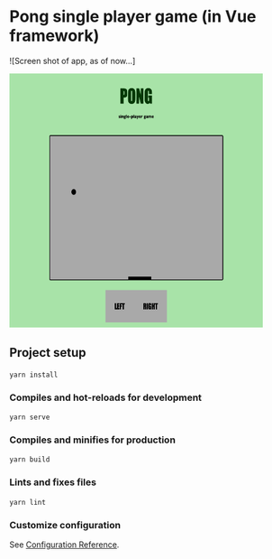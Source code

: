 # Pong single player game (in Vue framework)

![Screen shot of app, as of now...]

<img src="./pongsiteimg.png" width="450" height="450" />

## Project setup
```
yarn install
```

### Compiles and hot-reloads for development
```
yarn serve
```

### Compiles and minifies for production
```
yarn build
```

### Lints and fixes files
```
yarn lint
```

### Customize configuration
See [Configuration Reference](https://cli.vuejs.org/config/).
